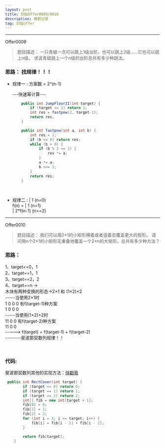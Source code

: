 ```yaml
---
layout: post
title: 剑指Offer0009/0010
description: 做题记录
tag: 剑指offer
---
```


---



Offer0009

> 题目描述：
> 一只青蛙一次可以跳上1级台阶，也可以跳上2级……它也可以跳上n级。
> 求该青蛙跳上一个n级的台阶总共有多少种跳法。

### 思路： 找规律！！！

* 规律一 :
  方案数 = 2^(n-1)    

  ---快速幂计算---    

  ```java
      public int JumpFloorII(int target) {
          if (target <= 1) return 1;
          int res = fastpow(2, target-1);
          return res;
      }
  
      public int fastpow(int a, int b) {
          int res = 1;
          if (b <= 0) return res;
          while (b > 0) {
              if (b % 2 == 1) {
                  res *= a;
              }
              a *= a;
              b >>= 1;
          }
          return res;
      }
  ```

  <br>

* 规律二 :
                          | 1            (n=0)   
  f(n)  =    | 1            (n=1)  
                | 2*f(n-1)  (n>=2)  



---

Offer0010

> 题目描述：
> 我们可以用2×1的小矩形横着或者竖着去覆盖更大的矩形。
> 请问用n个2×1的小矩形无重叠地覆盖一个2×n的大矩形，总共有多少种方法？

### 思路：

1、target<=0，1  
2、target==1，1  
3、target==2，2  
4、target==n ->  
木块有两种变换的形态->2×1 和 (1×2)×2  
-----当使用2×1时  
1 0 0 0   有f(target-1)种方案  
1 0 0 0  
-----当使用(1×2)×2时  
11 0 0  有f(target-2)种方案  
11 0 0  
----->  f(target) = f(target-1) + f(target-2)  
--------斐波那契数列规律！！  

<br>

### 代码:

斐波那契数列其他的实现方法：[快戳我](https://mizhitian-xiaomi.github.io/2019/07/offer0007&8/)  

```java
 public int RectCover(int target) {
        if (target <= 0) return 0;
        if (target == 1) return 1;
        if (target == 2) return 2;
        int[] fib = new int[target + 1];
        fib[0] = 0;
        fib[1] = 1;
        fib[2] = 2;
        for (int i = 3; i <= target; i++) {
            fib[i] = fib[i - 1] + fib[i - 2];
        }

        return fib[target];
    }
```

